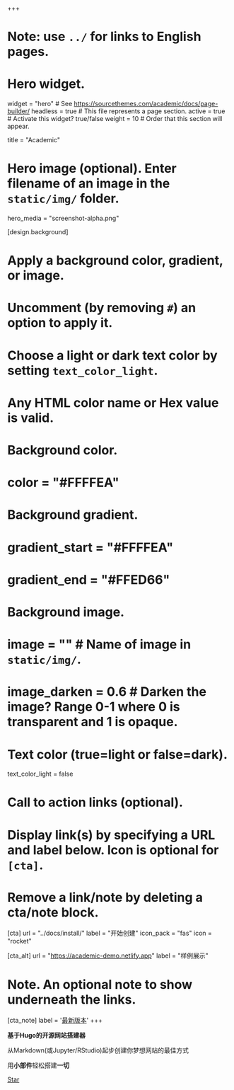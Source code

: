 +++
# Note: use `../` for links to English pages.

# Hero widget.
widget = "hero"  # See https://sourcethemes.com/academic/docs/page-builder/
headless = true  # This file represents a page section.
active = true  # Activate this widget? true/false
weight = 10  # Order that this section will appear.

title = "Academic"

# Hero image (optional). Enter filename of an image in the `static/img/` folder.
hero_media = "screenshot-alpha.png"

[design.background]
  # Apply a background color, gradient, or image.
  #   Uncomment (by removing `#`) an option to apply it.
  #   Choose a light or dark text color by setting `text_color_light`.
  #   Any HTML color name or Hex value is valid.

  # Background color.
  # color = "#FFFFEA"
  
  # Background gradient.
  # gradient_start = "#FFFFEA"
  # gradient_end = "#FFED66"
  
  # Background image.
  # image = ""  # Name of image in `static/img/`.
  # image_darken = 0.6  # Darken the image? Range 0-1 where 0 is transparent and 1 is opaque.

  # Text color (true=light or false=dark).
  text_color_light = false

# Call to action links (optional).
#   Display link(s) by specifying a URL and label below. Icon is optional for `[cta]`.
#   Remove a link/note by deleting a cta/note block.
[cta]
  url = "../docs/install/"
  label = "开始创建"
  icon_pack = "fas"
  icon = "rocket"
  
[cta_alt]
  url = "https://academic-demo.netlify.app"
  label = "样例展示"

# Note. An optional note to show underneath the links.
[cta_note]
  label = '<a class="js-github-release" href="../updates/" data-repo="gcushen/hugo-academic">最新版本<!-- V --></a>'
+++

**基于Hugo的开源网站搭建器**

从Markdown(或Jupyter/RStudio)起步创建你梦想网站的最佳方式

用**小部件**轻松搭建**一切**

<span style="text-shadow: none;"><a class="github-button" href="https://github.com/gcushen/hugo-academic" data-icon="octicon-star" data-size="large" data-show-count="true" aria-label="Star this on GitHub">Star</a><script async defer src="https://buttons.github.io/buttons.js"></script></span>
